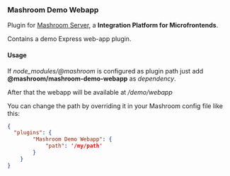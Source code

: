 
### Mashroom Demo Webapp

Plugin for [Mashroom Server](https://www.mashroom-server.com), a **Integration Platform for Microfrontends**. 

Contains a demo Express web-app plugin.

#### Usage

If *node_modules/@mashroom* is configured as plugin path just add **@mashroom/mashroom-demo-webapp** as *dependency*.

After that the webapp will be available at _/demo/webapp_

You can change the path by overriding it in your Mashroom config file like this:

```json
{
  "plugins": {
        "Mashroom Demo Webapp": {
            "path": '/my/path'
        }
    }
}
```
